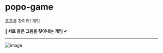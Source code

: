 # popo-game
포포를 찾아라! 게임


<b>👀서로 같은 그림을 찾아내는 게임 ✔ </b>
____________________________________________________

![image](https://user-images.githubusercontent.com/73218962/152718565-a268844b-cd18-4313-9bb9-7b987bc1aada.png)
